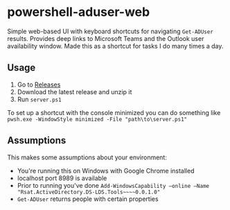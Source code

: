 # powershell-aduser-web

Simple web-based UI with keyboard shortcuts for navigating `Get-ADUser` results. Provides deep links to Microsoft Teams and the Outlook user availability window. Made this as a shortcut for tasks I do many times a day.

## Usage

1. Go to [Releases](https://github.com/curtgrimes/powershell-aduser-web/releases/latest)
1. Download the latest release and unzip it
1. Run `server.ps1`

To set up a shortcut with the console minimized you can do something like `pwsh.exe -WindowStyle minimized -File "path\to\server.ps1"`

## Assumptions

This makes some assumptions about your environment:

- You're running this on Windows with Google Chrome installed
- localhost port 8989 is available
- Prior to running you've done `Add-WindowsCapability –online –Name "Rsat.ActiveDirectory.DS-LDS.Tools~~~~0.0.1.0"`
- `Get-ADUser` returns people with certain properties
